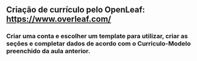 ## Criação de currículo pelo OpenLeaf: https://www.overleaf.com/

### Criar uma conta e escolher um template para utilizar, criar as seções e completar dados de acordo com o Curriculo-Modelo preenchido da aula anterior.

